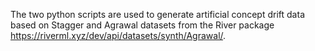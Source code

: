 The two python scripts are used to generate artificial concept drift data based on Stagger and Agrawal datasets from the River package https://riverml.xyz/dev/api/datasets/synth/Agrawal/. 
